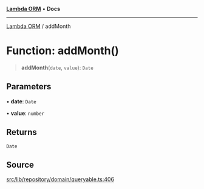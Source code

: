 [**Lambda ORM**](../README.md) • **Docs**

***

[Lambda ORM](../README.md) / addMonth

# Function: addMonth()

> **addMonth**(`date`, `value`): `Date`

## Parameters

• **date**: `Date`

• **value**: `number`

## Returns

`Date`

## Source

[src/lib/repository/domain/queryable.ts:406](https://github.com/lambda-orm/lambdaorm-base/blob/aa369ded9e7763a31678c0168646a8ee1291b500/src/lib/repository/domain/queryable.ts#L406)
